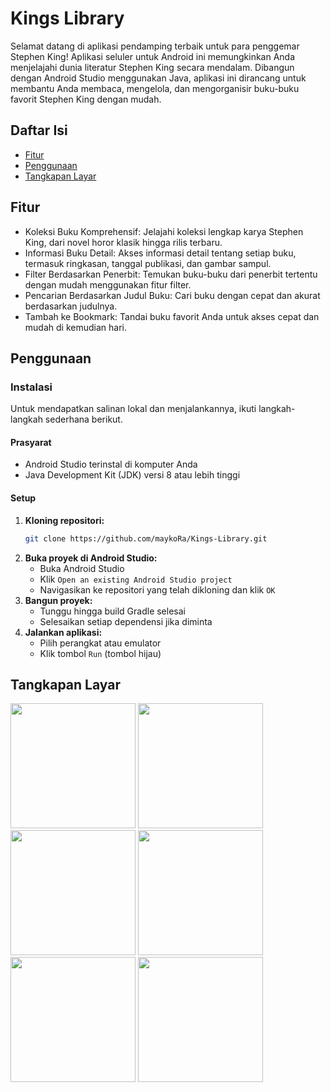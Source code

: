 # Kings Library

Selamat datang di aplikasi pendamping terbaik untuk para penggemar Stephen King! Aplikasi seluler untuk Android ini memungkinkan Anda menjelajahi dunia literatur Stephen King secara mendalam. Dibangun dengan Android Studio menggunakan Java, aplikasi ini dirancang untuk membantu Anda membaca, mengelola, dan mengorganisir buku-buku favorit Stephen King dengan mudah.

## Daftar Isi

- [Fitur](#features)
- [Penggunaan](#usage)
- [Tangkapan Layar](#screenshots)

## Fitur

- Koleksi Buku Komprehensif: Jelajahi koleksi lengkap karya Stephen King, dari novel horor klasik hingga rilis terbaru.
- Informasi Buku Detail: Akses informasi detail tentang setiap buku, termasuk ringkasan, tanggal publikasi, dan gambar sampul.
- Filter Berdasarkan Penerbit: Temukan buku-buku dari penerbit tertentu dengan mudah menggunakan fitur filter.
- Pencarian Berdasarkan Judul Buku: Cari buku dengan cepat dan akurat berdasarkan judulnya.
- Tambah ke Bookmark: Tandai buku favorit Anda untuk akses cepat dan mudah di kemudian hari.

## Penggunaan

### Instalasi

Untuk mendapatkan salinan lokal dan menjalankannya, ikuti langkah-langkah sederhana berikut.

#### Prasyarat

- Android Studio terinstal di komputer Anda
- Java Development Kit (JDK) versi 8 atau lebih tinggi

#### Setup

1. **Kloning repositori:**
   ```sh
   git clone https://github.com/maykoRa/Kings-Library.git
2. **Buka proyek di Android Studio:**
   - Buka Android Studio
   - Klik `Open an existing Android Studio project`
   - Navigasikan ke repositori yang telah dikloning dan klik `OK`
3. **Bangun proyek:**
   - Tunggu hingga build Gradle selesai
   - Selesaikan setiap dependensi jika diminta
4. **Jalankan aplikasi:**
   - Pilih perangkat atau emulator
   - Klik tombol `Run` (tombol hijau)

## Tangkapan Layar
<img src="https://github.com/maykoRa/Kings-Library/assets/113871360/0a351818-ad62-4b15-a1be-20f1544940f9" width="200">
<img src="https://github.com/maykoRa/Kings-Library/assets/113871360/206e93b2-1c3c-41e0-9625-eeb86ede22f5" width="200">
<img src="https://github.com/maykoRa/Kings-Library/assets/113871360/e0643c0c-ffc2-4398-9b4d-24180aa1db1f" width="200">
<img src="https://github.com/maykoRa/Kings-Library/assets/113871360/0413b0b8-976f-4c6c-99da-95527150824d" width="200">
<img src="https://github.com/maykoRa/Kings-Library/assets/113871360/94834c77-0f50-484d-9bed-c447dfded920" width="200">
<img src="https://github.com/maykoRa/Kings-Library/assets/113871360/ae65ad72-088e-45d5-80d5-4d498867b7a1" width="200">



